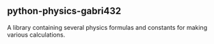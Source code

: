 ## python-physics-gabri432
A library containing several physics formulas and constants for making various calculations.